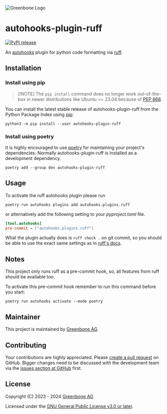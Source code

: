 ![Greenbone Logo](https://www.greenbone.net/wp-content/uploads/gb_new-logo_horizontal_rgb_small.png)

# autohooks-plugin-ruff

[![PyPI release](https://img.shields.io/pypi/v/autohooks-plugin-ruff.svg)](https://pypi.org/project/autohooks-plugin-ruff/)

An [autohooks](https://github.com/greenbone/autohooks) plugin for python code
formatting via [ruff](https://github.com/astral-sh/ruff).

## Installation

### Install using pip

> [!NOTE] The `pip install` command does no longer work out-of-the-box in newer
> distributions like Ubuntu >= 23.04 because of [PEP 668](https://peps.python.org/pep-0668).

You can install the latest stable release of autohooks-plugin-ruff from the
Python Package Index using [pip](https://pip.pypa.io/):

    python3 -m pip install --user autohooks-plugin-ruff

### Install using poetry

It is highly encouraged to use [poetry](https://python-poetry.org) for
maintaining your project's dependencies. Normally autohooks-plugin-ruff is
installed as a development dependency.

    poetry add --group dev autohooks-plugin-ruff

## Usage

To activate the ruff autohooks plugin please run

```shell
poetry run autohooks plugins add autohooks.plugins.ruff
```
    
or alternatively add the following setting to your
*pyproject.toml* file.

```toml
[tool.autohooks]
pre-commit = ["autohooks.plugins.ruff"]
```

What the plugin actually does is `ruff check .` on git commit, so you should be
able to use the exact same settings as in [ruff's docs](https://beta.ruff.rs/docs/settings/).

## Notes

This project only runs ruff as a pre-commit hook, so, all features from ruff
should be available too.

To activate this pre-commit hook remember to run this command before you start:

```shell
poetry run autohooks activate --mode poetry
```

## Maintainer

This project is maintained by [Greenbone AG](https://www.greenbone.net/).

## Contributing

Your contributions are highly appreciated. Please
[create a pull request](https://github.com/greenbone/autohooks-plugin-ruff/pulls)
on GitHub. Bigger changes need to be discussed with the development team via the
[issues section at GitHub](https://github.com/greenbone/autohooks-plugin-ruff/issues)
first.

## License

Copyright (C) 2023 - 2024 [Greenbone AG](https://www.greenbone.net/)

Licensed under the [GNU General Public License v3.0 or later](LICENSE).
